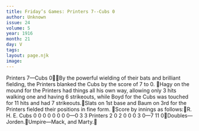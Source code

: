 ```yaml
---
title: Friday’s Games: Printers 7--Cubs 0
author: Unknown
issue: 24
volume: 5
year: 1916
month: 21
day: V
tags:
layout: page.njk
image:
---
```

Printers 7—Cubs 0By the powerful wielding of their bats and brilliant fielding, the Printers blanked the Cubs by the score of 7 to 0. Hagy on the mound for the Printers had things all his own way, allowing only 3 hits walking one and having 6 strikeouts, while Boyd for the Cubs was touched for 11 hits and had 7 strikeouts.Slats on 1st base and Baum on 3rd for the Printers fielded their positions in fine form. Score by innings as follows:R. H. E. Cubs 0 0 0 0 0 0 0 0—0 3 3 Printers 2 0 2 0 0 0 3 0—7 11 0Doubles—Jorden.Umpire—Mack, and Marty.
